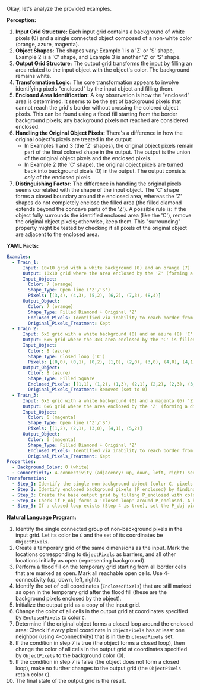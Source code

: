 Okay, let's analyze the provided examples.

**Perception:**

1.  **Input Grid Structure:** Each input grid contains a background of white pixels (0) and a single connected object composed of a non-white color (orange, azure, magenta).
2.  **Object Shapes:** The shapes vary: Example 1 is a 'Z' or 'S' shape, Example 2 is a 'C' shape, and Example 3 is another 'Z' or 'S' shape.
3.  **Output Grid Structure:** The output grid transforms the input by filling an area related to the input object with the object's color. The background remains white.
4.  **Transformation Logic:** The core transformation appears to involve identifying pixels "enclosed" by the input object and filling them.
5.  **Enclosed Area Identification:** A key observation is how the "enclosed" area is determined. It seems to be the set of background pixels that cannot reach the grid's border without crossing the colored object pixels. This can be found using a flood fill starting from the border background pixels; any background pixels not reached are considered enclosed.
6.  **Handling the Original Object Pixels:** There's a difference in how the original object's pixels are treated in the output:
    *   In Examples 1 and 3 (the 'Z' shapes), the original object pixels remain part of the final colored shape in the output. The output is the union of the original object pixels and the enclosed pixels.
    *   In Example 2 (the 'C' shape), the original object pixels are turned back into background pixels (0) in the output. The output consists *only* of the enclosed pixels.
7.  **Distinguishing Factor:** The difference in handling the original pixels seems correlated with the shape of the input object. The 'C' shape forms a closed boundary around the enclosed area, whereas the 'Z' shapes do not completely enclose the filled area (the filled diamond extends beyond the concave parts of the 'Z'). A possible rule is: if the object fully surrounds the identified enclosed area (like the 'C'), remove the original object pixels; otherwise, keep them. This "surrounding" property might be tested by checking if all pixels of the original object are adjacent to the enclosed area.

**YAML Facts:**


```yaml
Examples:
  - Train_1:
      Input: 10x10 grid with a white background (0) and an orange (7) 'Z' shape.
      Output: 10x10 grid where the area enclosed by the 'Z' (forming a diamond shape) is filled with orange (7). The original 'Z' pixels are included in the output shape.
      Input_Object:
        Color: 7 (orange)
        Shape_Type: Open line ('Z'/'S')
        Pixels: [(3,4), (4,3), (5,2), (6,2), (7,3), (8,4)]
      Output_Object:
        Color: 7 (orange)
        Shape_Type: Filled Diamond + Original 'Z'
        Enclosed_Pixels: Identified via inability to reach border from background.
        Original_Pixels_Treatment: Kept
  - Train_2:
      Input: 6x6 grid with a white background (0) and an azure (8) 'C' shape.
      Output: 6x6 grid where the 3x3 area enclosed by the 'C' is filled with azure (8). The original 'C' pixels are changed to white (0).
      Input_Object:
        Color: 8 (azure)
        Shape_Type: Closed loop ('C')
        Pixels: [(0,0), (0,1), (0,2), (1,0), (2,0), (3,0), (4,0), (4,1), (4,2)]
      Output_Object:
        Color: 8 (azure)
        Shape_Type: Filled Square
        Enclosed_Pixels: [(1,1), (1,2), (1,3), (2,1), (2,2), (2,3), (3,1), (3,2), (3,3)] # Note: Adjusted coords based on visual, double check indices
        Original_Pixels_Treatment: Removed (set to 0)
  - Train_3:
      Input: 6x6 grid with a white background (0) and a magenta (6) 'Z' shape.
      Output: 6x6 grid where the area enclosed by the 'Z' (forming a diamond shape) is filled with magenta (6). The original 'Z' pixels are included in the output shape.
      Input_Object:
        Color: 6 (magenta)
        Shape_Type: Open line ('Z'/'S')
        Pixels: [(1,2), (2,1), (3,0), (4,1), (5,2)]
      Output_Object:
        Color: 6 (magenta)
        Shape_Type: Filled Diamond + Original 'Z'
        Enclosed_Pixels: Identified via inability to reach border from background.
        Original_Pixels_Treatment: Kept
Properties:
  - Background_Color: 0 (white)
  - Connectivity: 4-connectivity (adjacency: up, down, left, right) seems implied for flood fill and object connection.
Transformation:
  - Step_1: Identify the single non-background object (color C, pixels P_obj).
  - Step_2: Identify enclosed background pixels (P_enclosed) by finding all background pixels (0) unreachable from the grid border via other background pixels (using 4-connectivity flood fill from borders).
  - Step_3: Create the base output grid by filling P_enclosed with color C on top of the original input grid.
  - Step_4: Check if P_obj forms a 'closed loop' around P_enclosed. A heuristic: check if *every* pixel in P_obj is adjacent (4-connectivity) to at least one pixel in P_enclosed.
  - Step_5: If a closed loop exists (Step 4 is true), set the P_obj pixels in the output grid to background color (0). Otherwise, leave them as color C.
```


**Natural Language Program:**

1.  Identify the single connected group of non-background pixels in the input grid. Let its color be `C` and the set of its coordinates be `ObjectPixels`.
2.  Create a temporary grid of the same dimensions as the input. Mark the locations corresponding to `ObjectPixels` as barriers, and all other locations initially as open (representing background).
3.  Perform a flood fill on the temporary grid starting from all border cells that are marked as open. Mark all reachable open cells. Use 4-connectivity (up, down, left, right).
4.  Identify the set of cell coordinates (`EnclosedPixels`) that are still marked as open in the temporary grid after the flood fill (these are the background pixels enclosed by the object).
5.  Initialize the output grid as a copy of the input grid.
6.  Change the color of all cells in the output grid at coordinates specified by `EnclosedPixels` to color `C`.
7.  Determine if the original object forms a closed loop around the enclosed area: Check if *every* pixel coordinate in `ObjectPixels` has at least one neighbor (using 4-connectivity) that is in the `EnclosedPixels` set.
8.  If the condition in step 7 is true (the object forms a closed loop), then change the color of all cells in the output grid at coordinates specified by `ObjectPixels` to the background color (0).
9.  If the condition in step 7 is false (the object does not form a closed loop), make no further changes to the output grid (the `ObjectPixels` retain color `C`).
10. The final state of the output grid is the result.